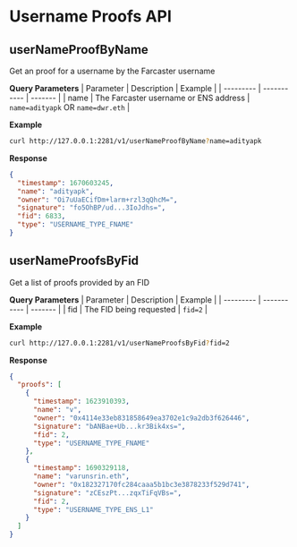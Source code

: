 
# Username Proofs API


## userNameProofByName
Get an proof for a username by the Farcaster username

**Query Parameters**
| Parameter | Description | Example |
| --------- | ----------- | ------- |
| name       | The Farcaster username or ENS address  | `name=adityapk` OR `name=dwr.eth` |


**Example**
```bash
curl http://127.0.0.1:2281/v1/userNameProofByName?name=adityapk
```


**Response**
```json
{
  "timestamp": 1670603245,
  "name": "adityapk",
  "owner": "Oi7uUaECifDm+larm+rzl3qQhcM=",
  "signature": "fo5OhBP/ud...3IoJdhs=",
  "fid": 6833,
  "type": "USERNAME_TYPE_FNAME"
}
```


## userNameProofsByFid
Get a list of proofs provided by an FID

**Query Parameters**
| Parameter | Description | Example |
| --------- | ----------- | ------- |
| fid | The FID being requested | `fid=2` |


**Example**
```bash
curl http://127.0.0.1:2281/v1/userNameProofsByFid?fid=2
```


**Response**
```json
{
  "proofs": [
    {
      "timestamp": 1623910393,
      "name": "v",
      "owner": "0x4114e33eb831858649ea3702e1c9a2db3f626446",
      "signature": "bANBae+Ub...kr3Bik4xs=",
      "fid": 2,
      "type": "USERNAME_TYPE_FNAME"
    },
    {
      "timestamp": 1690329118,
      "name": "varunsrin.eth",
      "owner": "0x182327170fc284caaa5b1bc3e3878233f529d741",
      "signature": "zCEszPt...zqxTiFqVBs=",
      "fid": 2,
      "type": "USERNAME_TYPE_ENS_L1"
    }
  ]
}
```
